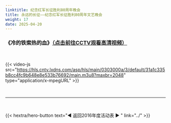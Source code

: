 ```yaml
---
linktitle: 纪念红军长征胜利80周年晚会
title: 永远的长征——纪念红军长征胜利80周年文艺晚会
weight: 17
date: 2025-04-20
---
```


### 《冷的铁索热的血》[（点击前往CCTV观看高清视频）](https://tv.cctv.com/2016/10/22/VIDESJYbnE9ZfYAJSvBhhJAE161022.shtml)

<br>

{{< video-js src="https://hls.cntv.lxdns.com/asp/hls/main/0303000a/3/default/31a1c335b8cc4fc9b648e8e533b76692/main.m3u8?maxbr=2048" type="application/x-mpegURL" >}}


<br>
<hr>
<br>

{{< hextra/hero-button text="◀ 返回2016年度活动表 ▶ " link="../" >}}